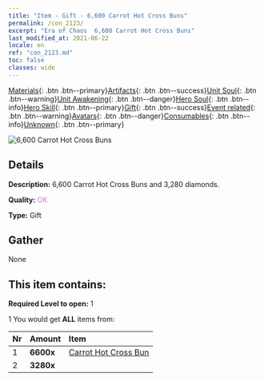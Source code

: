 ```yaml
---
title: "Item - Gift - 6,600 Carrot Hot Cross Buns"
permalink: /con_2123/
excerpt: "Era of Chaos  6,600 Carrot Hot Cross Buns"
last_modified_at: 2021-06-22
locale: en
ref: "con_2123.md"
toc: false
classes: wide
---
```

 [Materials](/Items/){: .btn .btn--primary}[Artifacts](/Items/Artifacts/){: .btn .btn--success}[Unit Soul](/Items/UnitSoul/){: .btn .btn--warning}[Unit Awakening](/Items/UnitAwakening/){: .btn .btn--danger}[Hero Soul](/Items/HeroSoul/){: .btn .btn--info}[Hero Skill](/Items/HeroSkill/){: .btn .btn--primary}[Gift](/Items/Gift/){: .btn .btn--success}[Event related](/Items/Events/){: .btn .btn--warning}[Avatars](/Items/Avatars/){: .btn .btn--danger}[Consumables](/Items/Consumables/){: .btn .btn--info}[Unknown](/Items/Unknown/){: .btn .btn--primary}

 ![6,600 Carrot Hot Cross Buns](/images/t/i_907590.png)

## Details
 **Description:** 6,600 Carrot Hot Cross Buns and 3,280 diamonds.

 **Quality:** <span style="color: #DA70D6">OK</span>

 **Type:** Gift

## Gather

  None

## This item contains:

 **Required Level to open:** 1

 1 You would get **ALL** items  from:

  | Nr | Amount |     Item    |
  |:---|:-------|:------------|
  | 1 |  **6600x** | [Carrot Hot Cross Bun](/Items/con_2119/) |  | 
  | 2 |  **3280x** | <i class="fas fa-gem"/> |  | 
